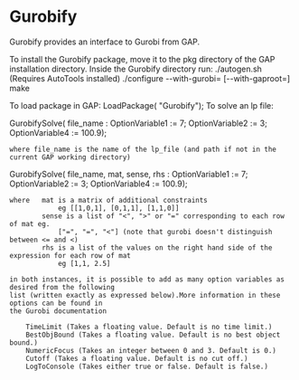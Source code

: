 # Gurobify
Gurobify provides an interface to Gurobi from GAP.

To install the Gurobify package, move it to the pkg directory of the GAP installation directory.
Inside the Gurobify directory run:
./autogen.sh (Requires AutoTools installed)
./configure --with-gurobi=<gurobi path> [--with-gaproot=<gap path>]
make

To load package in GAP:
LoadPackage( "Gurobify");
To solve an lp file:

GurobifySolve( file_name : OptionVariable1 := 7; OptionVariable2 := 3; OptionVariable4 := 100.9);

	where file_name is the name of the lp_file (and path if not in the current GAP working directory)

GurobifySolve( file_name, mat, sense, rhs : OptionVariable1 := 7; OptionVariable2 := 3; OptionVariable4 := 100.9);

	where	mat is a matrix of additional constraints
				eg [[1,0,1], [0,1,1], [1,1,0]]
			sense is a list of "<", ">" or "=" corresponding to each row of mat eg.
				["=", "=", "<"] (note that gurobi doesn't distinguish between <= and <)
			rhs is a list of the values on the right hand side of the expression for each row of mat
				eg [1,1, 2.5]

	in both instances, it is possible to add as many option variables as desired from the following
	list (written exactly as expressed below).More information in these options can be found in
	the Gurobi documentation
	
		TimeLimit (Takes a floating value. Default is no time limit.)
		BestObjBound (Takes a floating value. Default is no best object bound.)
		NumericFocus (Takes an integer between 0 and 3. Default is 0.)
		Cutoff (Takes a floating value. Default is no cut off.)
		LogToConsole (Takes either true or false. Default is false.)
